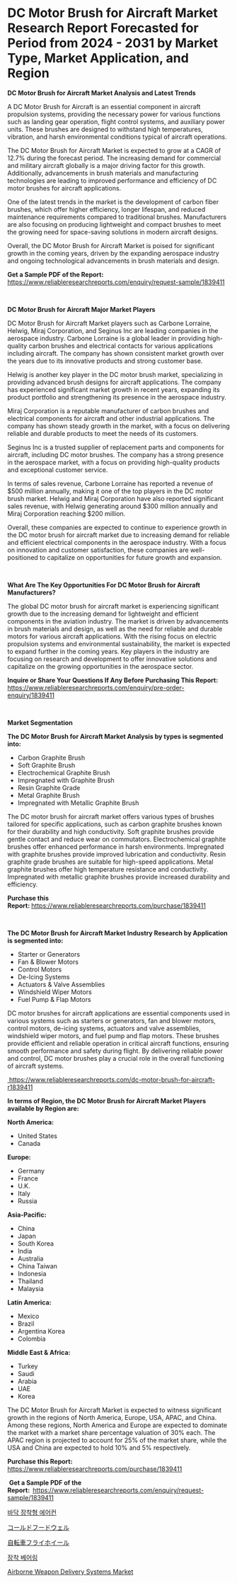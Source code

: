 <p><h1>DC Motor Brush for Aircraft Market Research Report Forecasted for Period from 2024 -  2031 by Market Type, Market Application, and Region</h1></p><p><strong>DC Motor Brush for Aircraft Market Analysis and Latest Trends</strong></p>
<p><p>A DC Motor Brush for Aircraft is an essential component in aircraft propulsion systems, providing the necessary power for various functions such as landing gear operation, flight control systems, and auxiliary power units. These brushes are designed to withstand high temperatures, vibration, and harsh environmental conditions typical of aircraft operations.</p><p>The DC Motor Brush for Aircraft Market is expected to grow at a CAGR of 12.7% during the forecast period. The increasing demand for commercial and military aircraft globally is a major driving factor for this growth. Additionally, advancements in brush materials and manufacturing technologies are leading to improved performance and efficiency of DC motor brushes for aircraft applications.</p><p>One of the latest trends in the market is the development of carbon fiber brushes, which offer higher efficiency, longer lifespan, and reduced maintenance requirements compared to traditional brushes. Manufacturers are also focusing on producing lightweight and compact brushes to meet the growing need for space-saving solutions in modern aircraft designs.</p><p>Overall, the DC Motor Brush for Aircraft Market is poised for significant growth in the coming years, driven by the expanding aerospace industry and ongoing technological advancements in brush materials and design.</p></p>
<p><strong>Get a Sample PDF of the Report:&nbsp;</strong> <a href="https://www.reliableresearchreports.com/enquiry/request-sample/1839411">https://www.reliableresearchreports.com/enquiry/request-sample/1839411</a></p>
<p>&nbsp;</p>
<p><strong>DC Motor Brush for Aircraft Major Market Players</strong></p>
<p><p>DC Motor Brush for Aircraft Market players such as Carbone Lorraine, Helwig, Miraj Corporation, and Seginus Inc are leading companies in the aerospace industry. Carbone Lorraine is a global leader in providing high-quality carbon brushes and electrical contacts for various applications including aircraft. The company has shown consistent market growth over the years due to its innovative products and strong customer base.</p><p>Helwig is another key player in the DC motor brush market, specializing in providing advanced brush designs for aircraft applications. The company has experienced significant market growth in recent years, expanding its product portfolio and strengthening its presence in the aerospace industry.</p><p>Miraj Corporation is a reputable manufacturer of carbon brushes and electrical components for aircraft and other industrial applications. The company has shown steady growth in the market, with a focus on delivering reliable and durable products to meet the needs of its customers.</p><p>Seginus Inc is a trusted supplier of replacement parts and components for aircraft, including DC motor brushes. The company has a strong presence in the aerospace market, with a focus on providing high-quality products and exceptional customer service.</p><p>In terms of sales revenue, Carbone Lorraine has reported a revenue of $500 million annually, making it one of the top players in the DC motor brush market. Helwig and Miraj Corporation have also reported significant sales revenue, with Helwig generating around $300 million annually and Miraj Corporation reaching $200 million.</p><p>Overall, these companies are expected to continue to experience growth in the DC motor brush for aircraft market due to increasing demand for reliable and efficient electrical components in the aerospace industry. With a focus on innovation and customer satisfaction, these companies are well-positioned to capitalize on opportunities for future growth and expansion.</p></p>
<p>&nbsp;</p>
<p><strong>What Are The Key Opportunities For DC Motor Brush for Aircraft Manufacturers?</strong></p>
<p><p>The global DC motor brush for aircraft market is experiencing significant growth due to the increasing demand for lightweight and efficient components in the aviation industry. The market is driven by advancements in brush materials and design, as well as the need for reliable and durable motors for various aircraft applications. With the rising focus on electric propulsion systems and environmental sustainability, the market is expected to expand further in the coming years. Key players in the industry are focusing on research and development to offer innovative solutions and capitalize on the growing opportunities in the aerospace sector.</p></p>
<p><strong>Inquire or Share Your Questions If Any Before Purchasing This Report:</strong> <a href="https://www.reliableresearchreports.com/enquiry/pre-order-enquiry/1839411">https://www.reliableresearchreports.com/enquiry/pre-order-enquiry/1839411</a></p>
<p>&nbsp;</p>
<p><strong>Market Segmentation</strong></p>
<p><strong>The DC Motor Brush for Aircraft Market Analysis by types is segmented into:</strong></p>
<p><ul><li>Carbon Graphite Brush</li><li>Soft Graphite Brush</li><li>Electrochemical Graphite Brush</li><li>Impregnated with Graphite Brush</li><li>Resin Graphite Grade</li><li>Metal Graphite Brush</li><li>Impregnated with Metallic Graphite Brush</li></ul></p>
<p><p>The DC motor brush for aircraft market offers various types of brushes tailored for specific applications, such as carbon graphite brushes known for their durability and high conductivity. Soft graphite brushes provide gentle contact and reduce wear on commutators. Electrochemical graphite brushes offer enhanced performance in harsh environments. Impregnated with graphite brushes provide improved lubrication and conductivity. Resin graphite grade brushes are suitable for high-speed applications. Metal graphite brushes offer high temperature resistance and conductivity. Impregnated with metallic graphite brushes provide increased durability and efficiency.</p></p>
<p><strong>Purchase this Report:&nbsp;</strong><a href="https://www.reliableresearchreports.com/purchase/1839411">https://www.reliableresearchreports.com/purchase/1839411</a></p>
<p>&nbsp;</p>
<p><strong>The DC Motor Brush for Aircraft Market Industry Research by Application is segmented into:</strong></p>
<p><ul><li>Starter or Generators</li><li>Fan & Blower Motors</li><li>Control Motors</li><li>De-Icing Systems</li><li>Actuators & Valve Assemblies</li><li>Windshield Wiper Motors</li><li>Fuel Pump & Flap Motors</li></ul></p>
<p><p>DC motor brushes for aircraft applications are essential components used in various systems such as starters or generators, fan and blower motors, control motors, de-icing systems, actuators and valve assemblies, windshield wiper motors, and fuel pump and flap motors. These brushes provide efficient and reliable operation in critical aircraft functions, ensuring smooth performance and safety during flight. By delivering reliable power and control, DC motor brushes play a crucial role in the overall functioning of aircraft systems.</p></p>
<p><a href="https://www.reliableresearchreports.com/dc-motor-brush-for-aircraft-r1839411">&nbsp;https://www.reliableresearchreports.com/dc-motor-brush-for-aircraft-r1839411</a></p>
<p><strong>In terms of Region, the DC Motor Brush for Aircraft Market Players available by Region are:</strong></p>
<p>
    <p> <strong> North America: </strong>
        <ul>
            <li>United States</li>
            <li>Canada</li>
        </ul>
        </p> 
    <p> <strong> Europe: </strong>
        <ul>
            <li>Germany</li>
            <li>France</li>
            <li>U.K.</li>
            <li>Italy</li>
            <li>Russia</li>
        </ul>
        </p> 
    <p> <strong> Asia-Pacific: </strong>
        <ul>
            <li>China</li>
            <li>Japan</li>
            <li>South Korea</li>
            <li>India</li>
            <li>Australia</li>
            <li>China Taiwan</li>
            <li>Indonesia</li>
            <li>Thailand</li>
            <li>Malaysia</li>
        </ul>
        </p> 
    <p> <strong> Latin America: </strong>
        <ul>
            <li>Mexico</li>
            <li>Brazil</li>
            <li>Argentina Korea</li>
            <li>Colombia</li>
        </ul>
        </p> 
    <p> <strong> Middle East & Africa: </strong>
        <ul>
            <li>Turkey</li>
            <li>Saudi</li>
            <li>Arabia</li>
            <li>UAE</li>
            <li>Korea</li>
        </ul>
    </p>
    </p>
<p><p>The DC Motor Brush for Aircraft Market is expected to witness significant growth in the regions of North America, Europe, USA, APAC, and China. Among these regions, North America and Europe are expected to dominate the market with a market share percentage valuation of 30% each. The APAC region is projected to account for 25% of the market share, while the USA and China are expected to hold 10% and 5% respectively.</p></p>
<p><strong>Purchase this Report: </strong><a href="https://www.reliableresearchreports.com/purchase/1839411">https://www.reliableresearchreports.com/purchase/1839411</a></p>
<p>&nbsp;<strong>Get a Sample PDF of the Report:&nbsp;&nbsp;</strong><a href="https://www.reliableresearchreports.com/enquiry/request-sample/1839411">https://www.reliableresearchreports.com/enquiry/request-sample/1839411</a></p>
<p><strong></strong></p>
<p><p><a href="https://medium.com/@jonatanjast1928/%EB%B0%94%EB%8B%A5-%EC%84%A4%EC%B9%98%ED%98%95-%EC%97%90%EC%96%B4%EC%BB%A8-%EC%8B%9C%EC%9E%A5-%ED%8A%B8%EB%A0%8C%EB%93%9C-%EC%98%88%EC%B8%A1-%EB%B0%8F-%EA%B2%BD%EC%9F%81-%EB%B6%84%EC%84%9D-2031%EB%85%84%EA%B9%8C%EC%A7%80-d198939bd62a">바닥 장착형 에어컨</a></p><p><a href="https://medium.com/@ebbkautzer/cold-food-well-market-%E7%AB%B6%E4%BA%89%E5%88%86%E6%9E%90-%E5%B8%82%E5%A0%B4%E5%8B%95%E5%90%91-2031%E5%B9%B4%E3%81%BE%E3%81%A7%E3%81%AE%E4%BA%88%E6%B8%AC-2f1689301402">コールドフードウェル</a></p><p><a href="https://medium.com/@amandasantosxavier51/%E8%87%AA%E8%BB%A2%E8%BB%8A%E3%83%95%E3%83%A9%E3%82%A4%E3%83%9B%E3%82%A4%E3%83%BC%E3%83%AB%E5%B8%82%E5%A0%B4-2031%E5%B9%B4%E3%81%BE%E3%81%A7%E3%81%AE%E6%88%90%E5%8A%9F%E3%81%97%E3%81%9F%E3%83%93%E3%82%B8%E3%83%8D%E3%82%B9%E6%88%A6%E7%95%A5%E3%81%AE%E9%8D%B5%E3%82%92%E4%BA%88%E6%B8%AC-9794e634039d">自転車フライホイール</a></p><p><a href="https://medium.com/@heatherelasquez5675/%EB%A7%88%EC%9A%B4%ED%8A%B8-%EB%B2%A0%EC%96%B4%EB%A7%81-%EC%8B%9C%EC%9E%A5-%EA%B7%9C%EB%AA%A8-%EC%8B%9C%EC%9E%A5-%EC%A0%84%EB%A7%9D-%EB%B0%8F-%EC%8B%9C%EC%9E%A5-%EC%98%88%EC%B8%A1-2024-2031-994d83eabf00">장착 베어링</a></p><p><a href="https://github.com/RichRobinson5/Market-Research-Report-List-4/blob/main/airborne-weapon-delivery-systems-market.md">Airborne Weapon Delivery Systems Market</a></p></p>